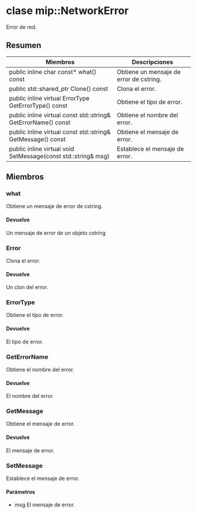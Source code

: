 # <a name="class-mipnetworkerror"></a>clase mip::NetworkError 
Error de red.
  
## <a name="summary"></a>Resumen
 Miembros                        | Descripciones                                
--------------------------------|---------------------------------------------
public inline char const* what() const  |  Obtiene un mensaje de error de cstring.
public std::shared_ptr<Error> Clone() const  |  Clona el error.
public inline virtual ErrorType GetErrorType() const  |  Obtiene el tipo de error.
public inline virtual const std::string& GetErrorName() const  |  Obtiene el nombre del error.
public inline virtual const std::string& GetMessage() const  |  Obtiene el mensaje de error.
public inline virtual void SetMessage(const std::string& msg)  |  Establece el mensaje de error.
  
## <a name="members"></a>Miembros
  
### <a name="what"></a>what
Obtiene un mensaje de error de cstring.
  
#### <a name="returns"></a>Devuelve
Un mensaje de error de un objeto cstring
  
### <a name="error"></a>Error
Clona el error.
  
#### <a name="returns"></a>Devuelve
Un clon del error.
  
### <a name="errortype"></a>ErrorType
Obtiene el tipo de error.
  
#### <a name="returns"></a>Devuelve
El tipo de error.
  
### <a name="geterrorname"></a>GetErrorName
Obtiene el nombre del error.
  
#### <a name="returns"></a>Devuelve
El nombre del error.
  
### <a name="getmessage"></a>GetMessage
Obtiene el mensaje de error.
  
#### <a name="returns"></a>Devuelve
El mensaje de error.
  
### <a name="setmessage"></a>SetMessage
Establece el mensaje de error.
  
#### <a name="parameters"></a>Parámetros
* msg El mensaje de error.